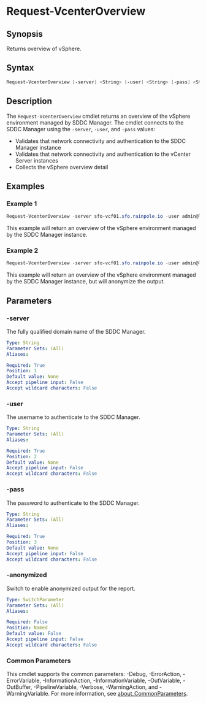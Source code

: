 # Request-VcenterOverview

## Synopsis

Returns overview of vSphere.

## Syntax

```powershell
Request-VcenterOverview [-server] <String> [-user] <String> [-pass] <String> [-anonymized] [<CommonParameters>]
```

## Description

The `Request-VcenterOverview` cmdlet returns an overview of the vSphere environment managed by SDDC Manager.
The cmdlet connects to the SDDC Manager using the `-server`, `-user`, and `-pass` values:

- Validates that network connectivity and authentication to the SDDC Manager instance
- Validates that network connectivity and authentication to the vCenter Server instances
- Collects the vSphere overview detail

## Examples

### Example 1

```powershell
Request-VcenterOverview -server sfo-vcf01.sfo.rainpole.io -user admin@local -pass VMw@re1!VMw@re1!
```

This example will return an overview of the vSphere environment managed by the SDDC Manager instance.

### Example 2

```powershell
Request-VcenterOverview -server sfo-vcf01.sfo.rainpole.io -user admin@local -pass VMw@re1!VMw@re1! -aanonymized
```

This example will return an overview of the vSphere environment managed by the SDDC Manager instance, but will anonymize the output.

## Parameters

### -server

The fully qualified domain name of the SDDC Manager.

```yaml
Type: String
Parameter Sets: (All)
Aliases:

Required: True
Position: 1
Default value: None
Accept pipeline input: False
Accept wildcard characters: False
```

### -user

The username to authenticate to the SDDC Manager.

```yaml
Type: String
Parameter Sets: (All)
Aliases:

Required: True
Position: 2
Default value: None
Accept pipeline input: False
Accept wildcard characters: False
```

### -pass

The password to authenticate to the SDDC Manager.

```yaml
Type: String
Parameter Sets: (All)
Aliases:

Required: True
Position: 3
Default value: None
Accept pipeline input: False
Accept wildcard characters: False
```

### -anonymized

Switch to enable anonymized output for the report.

```yaml
Type: SwitchParameter
Parameter Sets: (All)
Aliases:

Required: False
Position: Named
Default value: False
Accept pipeline input: False
Accept wildcard characters: False
```

### Common Parameters

This cmdlet supports the common parameters: -Debug, -ErrorAction, -ErrorVariable, -InformationAction, -InformationVariable, -OutVariable, -OutBuffer, -PipelineVariable, -Verbose, -WarningAction, and -WarningVariable. For more information, see [about_CommonParameters](http://go.microsoft.com/fwlink/?LinkID=113216).
